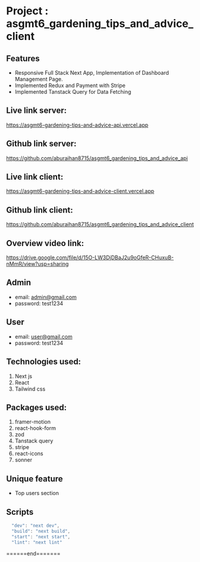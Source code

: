 # Project : asgmt6_gardening_tips_and_advice_client

## Features

- Responsive Full Stack Next App, Implementation of Dashboard Management Page.
- Implemented Redux and Payment with Stripe
- Implemented Tanstack Query for Data Fetching

## Live link server:

https://asgmt6-gardening-tips-and-advice-api.vercel.app

## Github link server:

https://github.com/aburaihan8715/asgmt6_gardening_tips_and_advice_api

## Live link client:

https://asgmt6-gardening-tips-and-advice-client.vercel.app

## Github link client:

https://github.com/aburaihan8715/asgmt6_gardening_tips_and_advice_client

## Overview video link:

https://drive.google.com/file/d/15O-LW3DjDBaJ2u9oGfeR-CHuxuB-nMmR/view?usp=sharing

## Admin

- email: admin@gmail.com
- password: test1234

## User

- email: user@gmail.com
- password: test1234

## Technologies used:

1. Next js
2. React
3. Tailwind css

## Packages used:

1. framer-motion
2. react-hook-form
3. zod
4. Tanstack query
5. stripe
6. react-icons
7. sonner

## Unique feature

- Top users section

## Scripts

```js
  "dev": "next dev",
  "build": "next build",
  "start": "next start",
  "lint": "next lint"
```

<p>======end=======</p>
